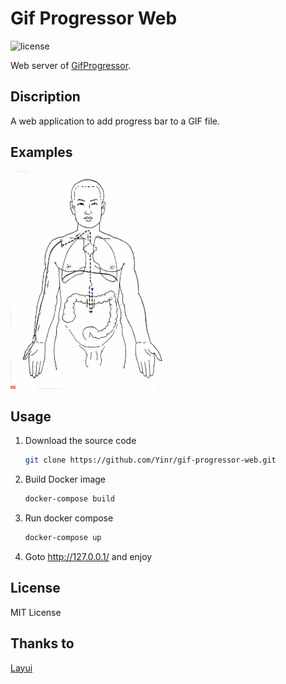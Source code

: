# Gif Progressor Web

![license](https://img.shields.io/github/license/Yinr/gif-progressor-web?style=flat-square)

Web server of [GifProgressor](https://github.com/cycoe/Gif-Progressor).

## Discription

A web application to add progress bar to a GIF file.

## Examples

![Example 1](./static/eg1.gif)

## Usage

1. Download the source code

    ```bash
    git clone https://github.com/Yinr/gif-progressor-web.git
    ```

2. Build Docker image

    ```bash
    docker-compose build
    ```

3. Run docker compose

    ```bash
    docker-compose up
    ```

4. Goto <http://127.0.0.1/> and enjoy

## License

MIT License

## Thanks to

[Layui](https://layui.com)

